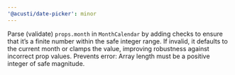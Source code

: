 ```yaml
---
'@acusti/date-picker': minor
---
```


Parse (validate) `props.month` in `MonthCalendar` by adding checks to
ensure that it’s a finite number within the safe integer range. If invalid,
it defaults to the current month or clamps the value, improving robustness
against incorrect prop values. Prevents error: Array length must be a
positive integer of safe magnitude.
